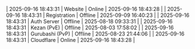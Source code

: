 | 2025-09-16 18:43:31 | Website | Online | 2025-09-16 18:43:28 |
| 2025-09-16 18:43:31 | Registration | Offline | 2025-09-09 16:40:23 |
| 2025-09-16 18:43:31 | Auth Server | Offline | 2025-08-18 09:33:31 |
| 2025-09-16 18:43:31 | Kezan (PvE) | Offline | 2025-08-03 17:58:02 |
| 2025-09-16 18:43:31 | Gurubashi (PvP) | Offline | 2025-08-23 21:44:06 |
| 2025-09-16 18:43:31 | Cloudflare | Online | 2025-09-16 18:43:28 |
